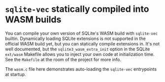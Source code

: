 # `sqlite-vec` statically compiled into WASM builds

You can compile your own version of SQLite's WASM build with `sqlite-vec` builtin. Dynamically loading SQLite extensions is not supported in the official WASM build yet, but you can statically compile extensions in. It's not well documented, but the `sqlite3_wasm_extra_init` option in the SQLite `ext/wasm` Makefile allows you to inject your own code at initialization time. See the `Makefile` at the room of the project for more info.

The `wasm.c` file here demonstrates auto-loading the `sqlite-vec` entrypoints at startup.
